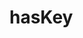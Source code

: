 # hasKey

<!-- TODO-START
TODO: Fill short description here.

## Type signature

TODO: Fill type signature down below.

```
any ⇒ any
```

## Examples

TODO: List at least one example down below.

```javascript
hasKey(); // ⇒ TODO
```

## Questions

TODO: List questions that may this function answers.
TODO-END -->

